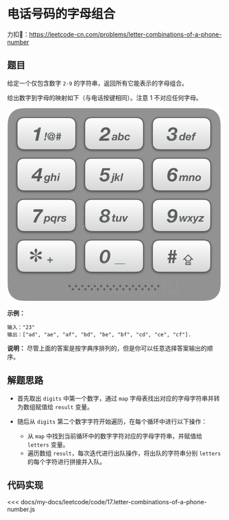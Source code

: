 # 电话号码的字母组合

力扣🔗：<https://leetcode-cn.com/problems/letter-combinations-of-a-phone-number>

## 题目

给定一个仅包含数字 `2-9` 的字符串，返回所有它能表示的字母组合。

给出数字到字母的映射如下（与电话按键相同）。注意 1 不对应任何字母。

![PhoneNumber](./images/letter-combinations-of-a-phone-number.png)

**示例：**

    输入："23"
    输出：["ad", "ae", "af", "bd", "be", "bf", "cd", "ce", "cf"].

**说明：**
尽管上面的答案是按字典序排列的，但是你可以任意选择答案输出的顺序。

## 解题思路

* 首先取出 `digits` 中第一个数字，通过 `map` 字母表找出对应的字母字符串并转为数组赋值给 `result` 变量。
* 随后从 `digits` 第二个数字字符开始遍历，在每个循环中进行以下操作：
  
  * 从 `map` 中找到当前循环中的数字字符对应的字母字符串，并赋值给 `letters` 变量。
  * 遍历数组 `result`，每次迭代进行出队操作，将出队的字符串分别 `letters` 的每个字符进行拼接并入队。

## 代码实现

<<< docs/my-docs/leetcode/code/17.letter-combinations-of-a-phone-number.js
